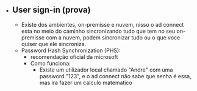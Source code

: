 - ## User sign-in (prova)
	- Existe dos ambientes, on-premisse e nuvem, nisso o ad connect esta no meio do caminho sincronizando tudo que tem no seu on-premisse com a nuvem, podem sincronizar tudo ou o que voce quiser que ele sincroniza.
	- Password Hash Synchronization (PHS): 
		- recomendação oficial da microsoft
		- Como funciona: 
			- Existe um utilizador local chamado "Andre" com uma password "123", e o ad connect não sabe que senha é essa, mas ira fazer um calculo matematico 